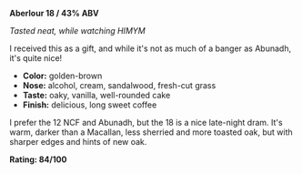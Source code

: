 **Aberlour 18 / 43% ABV**

*Tasted neat, while watching HIMYM*

I received this as a gift, and while it's not as much of a banger as Abunadh, it's quite nice!

* **Color:** golden-brown
* **Nose:** alcohol, cream, sandalwood, fresh-cut grass
* **Taste:** oaky, vanilla, well-rounded cake
* **Finish:** delicious, long sweet coffee

I prefer the 12 NCF and Abunadh, but the 18 is a nice late-night dram.  It's warm, darker than a Macallan, less sherried and more toasted oak, but with sharper edges and hints of new oak.

**Rating: 84/100**